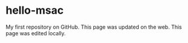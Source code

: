 # hello-msac
My first repository on GitHub.
This page was updated on the web.
This page was edited locally.

